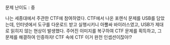 문제 난이도 : 중

나는 세종대에서 주관한 CTF에 참여하였다. CTF에서 나온 포렌식 문제를 USB를 담았는데, 인터넷에서 도구를 다운로드 받고 실행시키니 아뿔싸 바이러스였고, USB가 제대로 읽히지 않는 현상이 발생했다. 주어진 이미지를 복구하여 CTF 문제를 획득하고, 그 문제를 해결하여 인증하자! CTF 속에 CTF 이거 완전 인셉션이잖아!?


